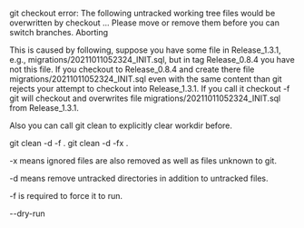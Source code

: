 git checkout <branch>
error: The following untracked working tree files would be overwritten by checkout
 ...
Please move or remove them before you can switch branches.
Aborting

This is caused by following, suppose you have some file in Release_1.3.1, e.g., migrations/20211011052324_INIT.sql, but in tag Release_0.8.4 you have not this file.
If you checkout to Release_0.8.4 and create there file migrations/20211011052324_INIT.sql even with the same content than git rejects your attempt to checkout into Release_1.3.1. If you call it checkout -f git will checkout and overwrites file migrations/20211011052324_INIT.sql from Release_1.3.1.


Also you can call git clean to explicitly clear workdir before.

git clean  -d  -f .
git clean  -d  -fx .

-x means ignored files are also removed as well as files unknown to git.

-d means remove untracked directories in addition to untracked files.

-f is required to force it to run.

--dry-run